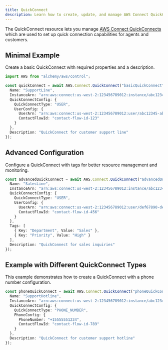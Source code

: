 ```yaml
---
title: QuickConnect
description: Learn how to create, update, and manage AWS Connect QuickConnects using Alchemy Cloud Control.
---
```


The QuickConnect resource lets you manage [AWS Connect QuickConnects](https://docs.aws.amazon.com/connect/latest/userguide/) which are used to set up quick connection capabilities for agents and customers.

## Minimal Example

Create a basic QuickConnect with required properties and a description.

```ts
import AWS from "alchemy/aws/control";

const quickConnect = await AWS.Connect.QuickConnect("basicQuickConnect", {
  Name: "SupportLine",
  InstanceArn: "arn:aws:connect:us-west-2:123456789012:instance/abc12345-abc1-abc1-abc1-abc123456789",
  QuickConnectConfig: {
    QuickConnectType: "USER",
    UserConfig: {
      UserArn: "arn:aws:connect:us-west-2:123456789012:user/abc12345-abc1-abc1-abc1-abc123456789",
      ContactFlowId: "contact-flow-id-123"
    }
  },
  Description: "QuickConnect for customer support line"
});
```

## Advanced Configuration

Configure a QuickConnect with tags for better resource management and monitoring.

```ts
const advancedQuickConnect = await AWS.Connect.QuickConnect("advancedQuickConnect", {
  Name: "SalesLine",
  InstanceArn: "arn:aws:connect:us-west-2:123456789012:instance/abc12345-abc1-abc1-abc1-abc123456789",
  QuickConnectConfig: {
    QuickConnectType: "USER",
    UserConfig: {
      UserArn: "arn:aws:connect:us-west-2:123456789012:user/def67890-def6-def6-def6-def678901234",
      ContactFlowId: "contact-flow-id-456"
    }
  },
  Tags: [
    { Key: "Department", Value: "Sales" },
    { Key: "Priority", Value: "High" }
  ],
  Description: "QuickConnect for sales inquiries"
});
```

## Example with Different QuickConnect Types

This example demonstrates how to create a QuickConnect with a phone number configuration.

```ts
const phoneQuickConnect = await AWS.Connect.QuickConnect("phoneQuickConnect", {
  Name: "SupportHotline",
  InstanceArn: "arn:aws:connect:us-west-2:123456789012:instance/abc12345-abc1-abc1-abc1-abc123456789",
  QuickConnectConfig: {
    QuickConnectType: "PHONE_NUMBER",
    PhoneConfig: {
      PhoneNumber: "+15555551234",
      ContactFlowId: "contact-flow-id-789"
    }
  },
  Description: "QuickConnect for customer support hotline"
});
```